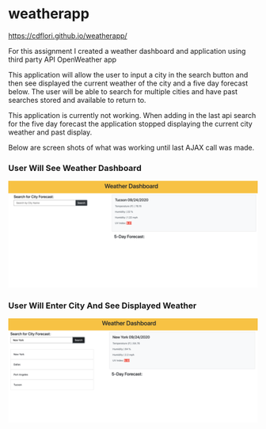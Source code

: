 # weatherapp

 https://cdflori.github.io/weatherapp/

For this assignment I created a weather dashboard and application using third party API OpenWeather app

This application will allow the user to input a city in the search button and then see displayed the current weather of the city and a five day forecast below. The user will be able to search for multiple cities and have past searches stored and available to return to. 

This application is currently not working. When adding in the last api search for the five day forecast the application stopped displaying the current city weather and past display. 

Below are screen shots of what was working until last AJAX call was made.

### User Will See Weather Dashboard

![Weather Dashboard](Assets/weatherdb.png)

### User Will Enter City And See Displayed Weather

![City Search](Assets/citysearch.png)

